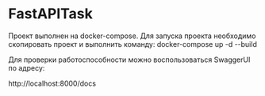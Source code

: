 # FastAPITask

Проект выполнен на docker-compose. Для запуска проекта необходимо скопировать проект и выполнить команду:
docker-compose up -d --build

Для проверки работоспособности можно воспользоваться SwaggerUI по адресу:

http://localhost:8000/docs
